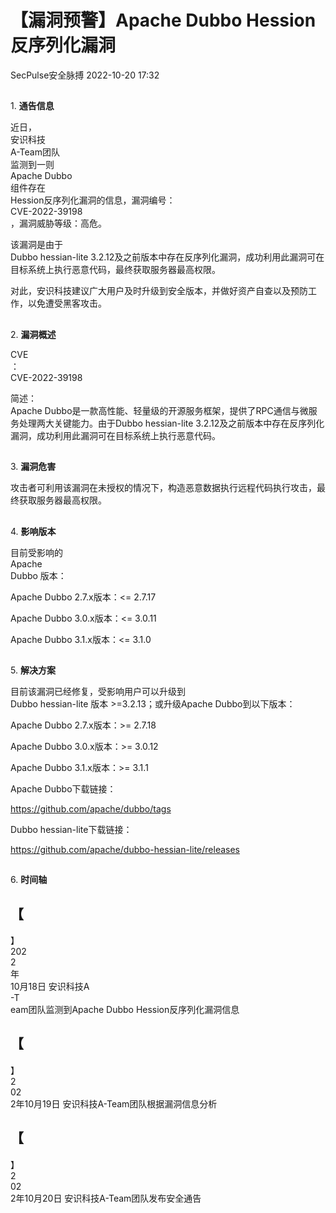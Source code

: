 #  【漏洞预警】Apache Dubbo Hession反序列化漏洞   
 SecPulse安全脉搏   2022-10-20 17:32  
  
##   
  
1. **通告信息**  
  
  
  
近日，  
安识科技  
A-Team团队  
监测到一则   
Apache Dubbo  
组件存在  
Hession反序列化漏洞的信息，漏洞编号：  
CVE-2022-39198  
，漏洞威胁等级：高危。  
  
该漏洞是由于  
Dubbo hessian-lite 3.2.12及之前版本中存在反序列化漏洞，成功利用此漏洞可在目标系统上执行恶意代码，最终获取服务器最高权限。  
  
对此，安识科技建议广大用户及时升级到安全版本，并做好资产自查以及预防工作，以免遭受黑客攻击。  
##   
  
2. **漏洞概述**  
  
  
  
CVE  
：  
CVE-2022-39198  
  
简述：  
Apache Dubbo是一款高性能、轻量级的开源服务框架，提供了RPC通信与微服务处理两大关键能力。由于Dubbo hessian-lite 3.2.12及之前版本中存在反序列化漏洞，成功利用此漏洞可在目标系统上执行恶意代码。  
##   
  
3. **漏洞危害**  
  
  
  
攻击者可利用该漏洞在未授权的情况下，构造恶意数据执行远程代码执行攻击，最终获取服务器最高权限。  
##   
  
4. **影响版本**  
  
  
  
目前受影响的  
Apache   
Dubbo 版本：  
  
Apache Dubbo 2.7.x版本：<= 2.7.17  
  
Apache Dubbo 3.0.x版本：<= 3.0.11  
  
Apache Dubbo 3.1.x版本：<= 3.1.0  
##   
  
5. **解决方案**  
  
  
  
目前该漏洞已经修复，受影响用户可以升级到  
Dubbo hessian-lite 版本 >=3.2.13；或升级Apache Dubbo到以下版本：  
  
Apache Dubbo 2.7.x版本：>= 2.7.18  
  
Apache Dubbo 3.0.x版本：>= 3.0.12  
  
Apache Dubbo 3.1.x版本：>= 3.1.1  
  
Apache Dubbo下载链接：  
  
https://github.com/apache/dubbo/tags  
  
Dubbo hessian-lite下载链接：  
  
https://github.com/apache/dubbo-hessian-lite/releases  
##   
  
6. **时间轴**  
  
  
  
【  
-  
】  
202  
2  
年  
10月18日 安识科技A  
-T  
eam团队监测到Apache Dubbo Hession反序列化漏洞信息  
  
【  
-  
】  
2  
02  
2年10月19日 安识科技A-Team团队根据漏洞信息分析  
  
【  
-  
】  
2  
02  
2年10月20日 安识科技A-Team团队发布安全通告  
  
  
